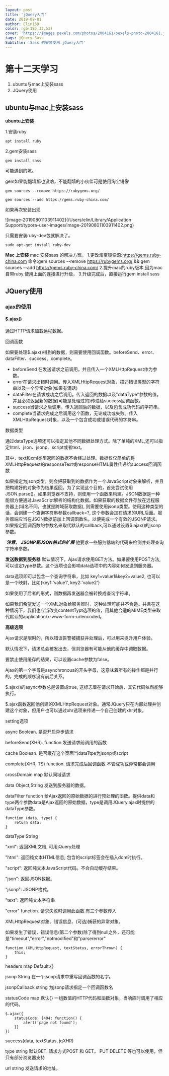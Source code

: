 ```yaml
---
layout: post
title: 'jQuery入门'
date: 2019-08-01
author: Elin159
color: rgb(185,33,51)
cover: 'https://images.pexels.com/photos/2004161/pexels-photo-2004161.jpeg?auto=compress&cs=tinysrgb&h=750&w=1260'
tags: jQuery Sass
Subtitle: 'Sass 的安装使用 jQuery入门'
---
```




# 第十二天学习

1. ubuntu与mac上安装sass
2. JQuery使用



## ubuntu与mac上安装sass

**ubuntu上安装**

1.安装ruby

`apt install ruby`

2.gem安装sass

`gem install sass`

可能遇到的坑。

gem如果能翻墙那也没啥，不能翻墙的小伙伴可是使用淘宝镜像

`gem sources --remove https://rubygems.org/`

`gem sources --add https://gems.ruby-china.com/`

如果再次安装出现

![image-20190801103911402](/Users/elin/Library/Application Support/typora-user-images/image-20190801103911402.png)

只需要安装ruby-dev包就解决了。

`sudo apt-get install ruby-dev`

**Mac 上安装**
mac 安装sass 的解决方案。
1.更改淘宝镜像源:https://gems.ruby-china.com 
命令:gem sources --remove https://rubygems.org/  && gem sources --add https://gems.ruby-china.com/
2.提升mac的ruby版本,因为mac自带ruby.使用上面的连接进行升级，
3.升级完成后，直接运行gem install sass

## JQuery使用

### ajax的使用

#### $.ajax()

通过HTTP请求加载远程数据。

回调函数

如果要处理$.ajax()得到的数据，则需要使用回调函数。beforeSend、error、dataFilter、success、complete。

* beforeSend 在发送请求之前调用，并且传入一个XMLHttpRequest作为参数。
* error在请求出错时调用。传入XMLHttpRequest对象，描述错误类型的字符串以及一个异常对象(如果有滴话)
* dataFilter在请求成功之后调用。传入返回的数据以及"dataType"参数的值。并且必须返回新的数据(可能是处理过的)传递给success回调函数。
* success当请求之后调用。传入返回后的数据，以及包含成功代码的字符串。
* complete当请求完成之后调用这个函数，无论成功或失败。传入XMLHttpRequest对象，以及一个包含成功或错误代码的字符串。

数据类型

通过dataType选项还可以指定其他不同数据处理方式。除了单纯的XML,还可以指定html、json、jsonp、script或者text。

其中，text和xml类型返回的数据不会经过处理。数据仅仅简单的将XMLHttpRequest的responseText或responseHTML属性传递给success回调函数

如果指定为json类型，则会把获取到的数据作为一个JavaScript对象来解析，并且把构建好的对象作为结果返回。为了实现这个目的，首先尝试使用JSON.parse()。如果浏览器不支持，则使用一个函数来构建。JSON数据是一种能很方便通过JavaScript解析的结构化数据。如果获取的数据文件存放在远程服务器上(域名不同，也就是跨域获取数据),  则需要使用jsonp类型。使用这种类型的话，会创建一个查询字符串参数callback=?, 这个参数会加在请求的URL后面。服务器端应当在JSON数据前加上回调函数名，以便完成一个有效的JSONP请求。如果指定回调函数的参数名来取代默认的callback,可以通过设置$.ajax()的jsonp参数。

​	***注意， JSONP是JSON格式的扩展*** 他要求一些服务器端的代码来检测并处理查询字符串参数。



**发送数据到服务器**
默认情况下，Ajax请求使用GET方法。如果要使用POST方法, 可以设定type参数。这个选项也会影响data选项中的内容如何发送到服务器。



data选项即可以包含一个查询字符串，比如 key1=value1&key2=value2, 也可以是一个映射，比如{key1:'value1', key2:'value2'}

如果使用了后者的形式，则数据再发送器会被转换成查询字符串。

如果我们希望发送一个XML对象给服务器时，这种处理可能并不合适。并且在这种情况下，我们也应当改变contentTypt选项的值，用其他合适的MIME类型来取代默认的application/x-www-form-urlencoded。

**高级选项**

Ajax请求是限时的，所以错误告警被捕获并处理后，可以用来提升用户体验。

默认情况下，请求总会被发出去，但浏览器有可能从他的缓存中调取数据。

要禁止使用缓存的结果，可以设置cache参数为false。

Ajax的第一个字母是asynchronous的开头字母，这意味着所有的操作都是并行的，完成的顺序没有前后关系。

$.ajax()的async参数总是设置成true, 这标志着在请求开始后，其它代码依然能够执行。

$.ajax函数返回他创建的XMLHttpRequest对象。通常JQuery只在内部处理并创建这个对象，但用户也可以通过xhr选项来传递一个自己创建的xhr对象。



setting选项

async     	Boolean.    是否开启异步请求

beforeSend(XHR).  function   发送请求前调用的函数

cache		Boolean.  	是否缓存这个页面当dataTtpe为jsonp或script

complete(XHR, TS)	function.    请求完成后回调函数 不管成功或异常都会调用

crossDomain	map	默认同域请求

data	Object,String	发送到服务器的数据。

dataFilter 	function		给Ajax返回的原始数据的进行预处理的函数。提供data和type两个参数data是Ajax返回的原始数据，type是调用JQuery.ajax时提供的dataType参数。

```
function (data, type) {
	return data;
}
```

dataType		String	

"xml": 返回XML文档, 可用jQuery处理

"html": 返回纯文本HTML信息; 包含的script标签会在插入dom时执行。

"script": 返回纯文本JavaScript代码。不会自动缓存结果。

"json": 返回JSON数据。

"jsonp": JSONP格式。

"text": 返回纯文本字符串



"error"	function. 请求失败时调用此函数.有三个参数传入

XMLHttpRequest对象、错误信息、(可选)捕获的异常对象。

如果发生了错误，错误信息(第二个参数)除了得到null之外，还可能是"timeout","error","notmodified"和"parsererror"

```
function (XMLHttpRequest, textStatus, errorThrown) {
	this;
}
```

headers 	map 		Default:{}

jsonp 	String	在一个jsonp请求中重写回调函数的名字。

jsonpCallback 	string    为jsonp请求指定一个回调函数名

statusCode	map	默认{}	一组数值的HTTP代码和函数对象，当响应时调用了相应的代码。

```
$.ajax({
	statusCode: {404: function() {
		alert('page not found');
	}}
})
```



success(data, textStatus, jqXHR)

type	string	默认GET. 请求方式POST 和 GET。 PUT DELETE 等也可以使用，但只有部分浏览器支持

url		string	发送请求的地址。
